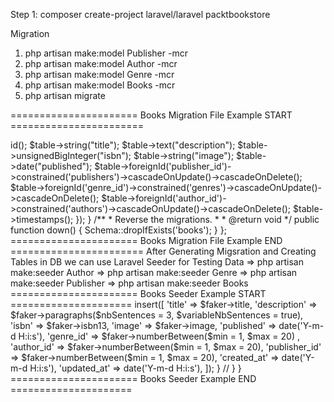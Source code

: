 Step 1: composer create-project laravel/laravel packtbookstore




Migration 

1) php artisan make:model Publisher -mcr
2) php artisan make:model Author -mcr
3) php artisan make:model Genre -mcr
4) php artisan make:model Books -mcr
5) php artisan migrate


====================== Books Migration File Example START =======================
<?php

use Illuminate\Database\Migrations\Migration;
use Illuminate\Database\Schema\Blueprint;
use Illuminate\Support\Facades\Schema;

return new class extends Migration
{
    /**
     * Run the migrations.
     *
     * @return void
     */
    public function up()
    {
        Schema::create('books', function (Blueprint $table) {
            $table->id();
            $table->string("title");
            $table->text("description");
            $table->unsignedBigInteger("isbn");
            $table->string("image");
            $table->date("published");
            $table->foreignId('publisher_id')->constrained('publishers')->cascadeOnUpdate()->cascadeOnDelete();
            $table->foreignId('genre_id')->constrained('genres')->cascadeOnUpdate()->cascadeOnDelete();
            $table->foreignId('author_id')->constrained('authors')->cascadeOnUpdate()->cascadeOnDelete();
            $table->timestamps();
        });
    }

    /**
     * Reverse the migrations.
     *
     * @return void
     */
    public function down()
    {
        Schema::dropIfExists('books');
    }
};

====================== Books Migration File Example END =======================



After Generating Migsration and Creating Tables in DB we can use Laravel Seeder for Testing Data


=> php artisan make:seeder Author
=> php artisan make:seeder Genre
=> php artisan make:seeder Publisher
=> php artisan make:seeder Books


======================   Books Seeder Example START =====================

<?php

namespace Database\Seeders;

use Illuminate\Database\Console\Seeds\WithoutModelEvents;
use Illuminate\Database\Seeder;
use Faker\Generator as Faker;

class Books extends Seeder
{
    /**
     * Run the database seeds.
     *
     * @return void
     */
    public function run(Faker $faker)
    {
        for ($i = 0; $i < 20; $i++) {
            \DB::table('books')->insert([
                'title' => $faker->title,
                'description' => $faker->paragraphs($nbSentences = 3, $variableNbSentences = true),
                'isbn' => $faker->isbn13,
                'image' => $faker->image,
                'published' => date('Y-m-d H:i:s'),
                'genre_id' => $faker->numberBetween($min = 1, $max = 20) ,
                'author_id' => $faker->numberBetween($min = 1, $max = 20),
                'publisher_id' => $faker->numberBetween($min = 1, $max = 20),
                'created_at' => date('Y-m-d H:i:s'),
                'updated_at' => date('Y-m-d H:i:s'),
            ]);
        }
        //
    }
}
======================   Books Seeder Example END =====================
